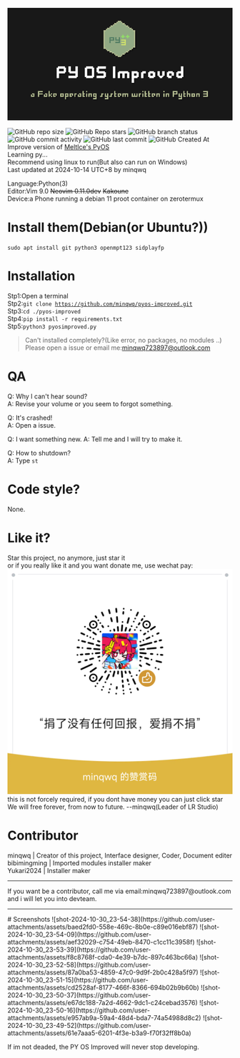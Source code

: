 ![PY OS Improved](./.images4readme/pyosi_logo.png)

![GitHub repo size](https://img.shields.io/github/repo-size/minqwq/pyos-improved)
![GitHub Repo stars](https://img.shields.io/github/stars/minqwq/pyos-improved?style=flat)
![GitHub branch status](https://img.shields.io/github/checks-status/minqwq/pyos-improved/main)
![GitHub commit activity](https://img.shields.io/github/commit-activity/t/minqwq/pyos-improved)
![GitHub last commit](https://img.shields.io/github/last-commit/minqwq/pyos-improved)
![GitHub Created At](https://img.shields.io/github/created-at/minqwq/pyos-improved)  
Improve version of [MeltIce's PyOS](https://github.com/Meltide/mpga-pyos)  
Learning py...  
Recommend using linux to run(But also can run on Windows)  
Last updated at 2024-10-14 UTC+8 by minqwq
  
Language:Python(3)  
Editor:Vim 9.0 <s>Neovim 0.11.0dev</s> <s>Kakoune</s>  
Device:a Phone running a debian 11 proot container on zerotermux  

  
# Install them(Debian(or Ubuntu?))
<code>sudo apt install git python3 openmpt123 sidplayfp</code>
# Installation
Stp1:Open a terminal  
Stp2:<code>git clone https://github.com/minqwq/pyos-improved.git</code>  
Stp3:<code>cd ./pyos-improved</code>  
Stp4:<code>pip install -r requirements.txt</code>  
Stp5:<code>python3 pyosimproved.py</code>  
> Can't installed completely?(Like error, no packages, no modules ..) Please open a issue or email me:minqwq723897@outlook.com
# QA
Q: Why I can't hear sound?  
A: Revise your volume or you seem to forgot something.  

Q: It's crashed!  
A: Open a issue.  

Q: I want something new.
A: Tell me and I will try to make it.  
  
Q: How to shutdown?  
A: Type <code>st</code>
# Code style?
None.
# Like it?
Star this project, no anymore, just star it  
or if you really like it and you want donate me, use wechat pay:  
![weixin](/donate/weixin.png)  
this is not forcely required, if you dont have money you can just click star  
We will free forever, from now to future. --minqwq(Leader of LR Studio)
# Contributor
minqwq | Creator of this project, Interface designer, Coder, Document editer  
bibimingming | Imported modules installer maker   
Yukari2024 | Installer maker
<hr />
<p>If you want be a contributor, call me via email:minqwq723897@outlook.com and i will let you into devteam.</p>
</a>
<hr />
# Screenshots
![shot-2024-10-30_23-54-38](https://github.com/user-attachments/assets/baed2fd0-558e-469c-8b0e-c89e016ebf87)
![shot-2024-10-30_23-54-09](https://github.com/user-attachments/assets/aef32029-c754-49eb-8470-c1cc11c3958f)
![shot-2024-10-30_23-53-39](https://github.com/user-attachments/assets/f8c8768f-cda0-4e39-b7dc-897c463bc66a)
![shot-2024-10-30_23-52-58](https://github.com/user-attachments/assets/87a0ba53-4859-47c0-9d9f-2b0c428a5f97)
![shot-2024-10-30_23-51-15](https://github.com/user-attachments/assets/cd2528af-8177-466f-8366-694b02b9b60b)
![shot-2024-10-30_23-50-37](https://github.com/user-attachments/assets/e67dc188-7a2d-4662-9dc1-c24cebad3576)
![shot-2024-10-30_23-50-16](https://github.com/user-attachments/assets/e957ab9a-59a4-48d4-bda7-74a54988d8c2)
![shot-2024-10-30_23-49-52](https://github.com/user-attachments/assets/61e7aaa5-6201-4f3e-b3a9-f70f32ff8b0a)

  
If im not deaded, the PY OS Improved will never stop developing.
